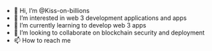 - 👋 Hi, I’m @Kiss-on-billions
- 👀 I’m interested in web 3 development applications and apps
- 🌱 I’m currently learning to develop web 3 apps
- 💞️ I’m looking to collaborate on blockchain security and deployment
- 📫 How to reach me

<!---
Kiss-on-billions/Kiss-on-billions is a ✨ special ✨ repository because its `README.md` (this file) appears on your GitHub profile.
You can click the Preview link to take a look at your changes.
--->
